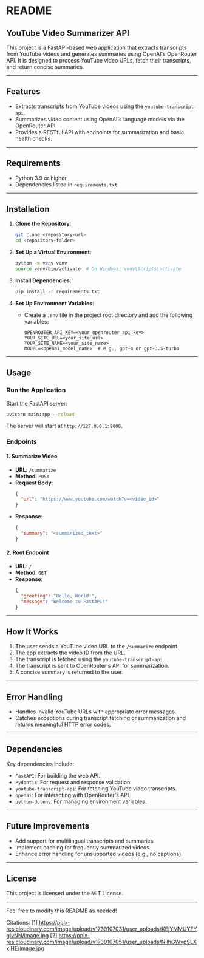 # README

## **YouTube Video Summarizer API**

This project is a FastAPI-based web application that extracts transcripts from YouTube videos and generates summaries using OpenAI's OpenRouter API. It is designed to process YouTube video URLs, fetch their transcripts, and return concise summaries.

---

## **Features**
- Extracts transcripts from YouTube videos using the `youtube-transcript-api`.
- Summarizes video content using OpenAI's language models via the OpenRouter API.
- Provides a RESTful API with endpoints for summarization and basic health checks.

---

## **Requirements**
- Python 3.9 or higher
- Dependencies listed in `requirements.txt`

---

## **Installation**

1. **Clone the Repository**:
   ```bash
   git clone <repository-url>
   cd <repository-folder>
   ```

2. **Set Up a Virtual Environment**:
   ```bash
   python -m venv venv
   source venv/bin/activate  # On Windows: venv\Scripts\activate
   ```

3. **Install Dependencies**:
   ```bash
   pip install -r requirements.txt
   ```

4. **Set Up Environment Variables**:
   - Create a `.env` file in the project root directory and add the following variables:
     ```env
     OPENROUTER_API_KEY=<your_openrouter_api_key>
     YOUR_SITE_URL=<your_site_url>
     YOUR_SITE_NAME=<your_site_name>
     MODEL=<openai_model_name>  # e.g., gpt-4 or gpt-3.5-turbo
     ```

---

## **Usage**

### **Run the Application**
Start the FastAPI server:
```bash
uvicorn main:app --reload
```

The server will start at `http://127.0.0.1:8000`.

### **Endpoints**

#### 1. **Summarize Video**
- **URL**: `/summarize`
- **Method**: `POST`
- **Request Body**:
  ```json
  {
    "url": "https://www.youtube.com/watch?v=<video_id>"
  }
  ```
- **Response**:
  ```json
  {
    "summary": "<summarized_text>"
  }
  ```

#### 2. **Root Endpoint**
- **URL**: `/`
- **Method**: `GET`
- **Response**:
  ```json
  {
    "greeting": "Hello, World!",
    "message": "Welcome to FastAPI!"
  }
  ```

---

## **How It Works**

1. The user sends a YouTube video URL to the `/summarize` endpoint.
2. The app extracts the video ID from the URL.
3. The transcript is fetched using the `youtube-transcript-api`.
4. The transcript is sent to OpenRouter's API for summarization.
5. A concise summary is returned to the user.

---

## **Error Handling**
- Handles invalid YouTube URLs with appropriate error messages.
- Catches exceptions during transcript fetching or summarization and returns meaningful HTTP error codes.

---

## **Dependencies**
Key dependencies include:
- `FastAPI`: For building the web API.
- `Pydantic`: For request and response validation.
- `youtube-transcript-api`: For fetching YouTube video transcripts.
- `openai`: For interacting with OpenRouter's API.
- `python-dotenv`: For managing environment variables.

---

## **Future Improvements**
- Add support for multilingual transcripts and summaries.
- Implement caching for frequently summarized videos.
- Enhance error handling for unsupported videos (e.g., no captions).

---

## **License**
This project is licensed under the MIT License.

---

Feel free to modify this README as needed!

Citations:
[1] https://pplx-res.cloudinary.com/image/upload/v1739107031/user_uploads/KEjYMMUYFYgIyNN/image.jpg
[2] https://pplx-res.cloudinary.com/image/upload/v1739107051/user_uploads/NiIhGWypSLXxiHE/image.jpg